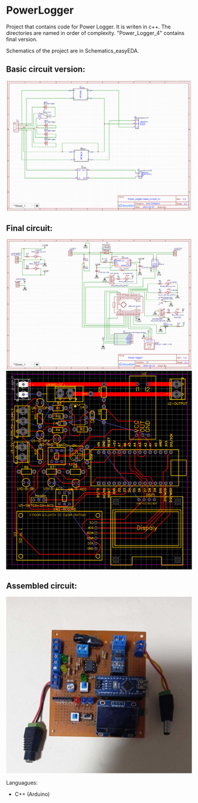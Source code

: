 # PowerLogger
Project that contains code for Power Logger. It is writen in c++. The directories are named in order of complexity. "Power_Logger_4" contains final version.

Schematics of the project are in Schematics_easyEDA.

## Basic circuit version:
![alt text](https://github.com/JhonVelasquez/PowerLogger/blob/main/Schematics_easyEDA/Power_logger/Basic_circuit_power_logger.PNG)


## Final circuit:
![alt text](https://github.com/JhonVelasquez/PowerLogger/blob/main/Schematics_easyEDA/Power_logger_diy_current_voltage_sensors/Power_logger.PNG)
![alt text](https://github.com/JhonVelasquez/PowerLogger/blob/main/Schematics_easyEDA/Power_logger_diy_current_voltage_sensors/Power_logger_pcb.PNG)


## Assembled circuit:
![alt text](https://github.com/JhonVelasquez/PowerLogger/blob/main/Assembled_circuit.jpg)

Languagues:
- C++ (Arduino)
